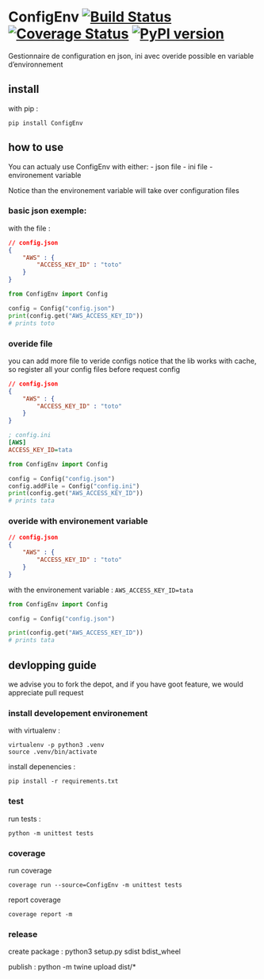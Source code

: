 # ConfigEnv [![Build Status](https://travis-ci.org/Nydareld/ConfigEnv.svg?branch=master)](https://travis-ci.org/Nydareld/ConfigEnv) [![Coverage Status](https://coveralls.io/repos/github/Nydareld/ConfigEnv/badge.svg)](https://coveralls.io/github/Nydareld/ConfigEnv) [![PyPI version](https://badge.fury.io/py/ConfigEnv.svg)](https://badge.fury.io/py/ConfigEnv)
Gestionnaire de configuration en json, ini avec overide possible en variable d’environnement

## install

with pip :

    pip install ConfigEnv

## how to use

You can actualy use ConfigEnv with either:
    - json file
    - ini file
    - environement variable

Notice than the environement variable will take over configuration files


### basic json exemple:
with the file :

```json
// config.json
{
    "AWS" : {
        "ACCESS_KEY_ID" : "toto"
    }
}
```

```python
from ConfigEnv import Config

config = Config("config.json")
print(config.get("AWS_ACCESS_KEY_ID"))
# prints toto
```

### overide file
you can add more file to veride configs
notice that the lib works with cache, so register all your config files before request config

```json
// config.json
{
    "AWS" : {
        "ACCESS_KEY_ID" : "toto"
    }
}
```

```ini
; config.ini
[AWS]
ACCESS_KEY_ID=tata
```

```python
from ConfigEnv import Config

config = Config("config.json")
config.addFile = Config("config.ini")
print(config.get("AWS_ACCESS_KEY_ID"))
# prints tata
```

### overide with environement variable

```json
// config.json
{
    "AWS" : {
        "ACCESS_KEY_ID" : "toto"
    }
}
```
with the environement variable : `AWS_ACCESS_KEY_ID=tata`
```python
from ConfigEnv import Config

config = Config("config.json")

print(config.get("AWS_ACCESS_KEY_ID"))
# prints tata
```

## devlopping guide

we advise you to fork the depot, and if you have goot feature, we would appreciate pull request

### install developement environement

with virtualenv :

    virtualenv -p python3 .venv
    source .venv/bin/activate

install depenencies :

    pip install -r requirements.txt

### test

run tests :

    python -m unittest tests

### coverage

run coverage

    coverage run --source=ConfigEnv -m unittest tests

report coverage

    coverage report -m

### release

create package :
    python3 setup.py sdist bdist_wheel

publish :
    python -m twine upload dist/*
